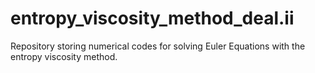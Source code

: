 entropy_viscosity_method_deal.ii
================================

Repository storing numerical codes for solving Euler Equations with the entropy viscosity method.

